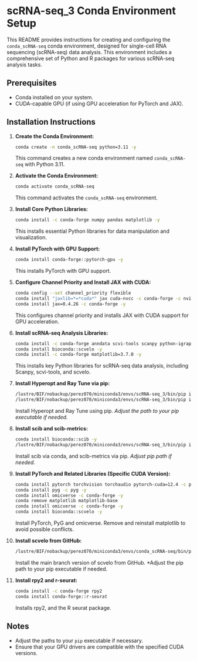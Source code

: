 # scRNA-seq_3 Conda Environment Setup

This README provides instructions for creating and configuring the `conda_scRNA-seq` conda environment, designed for single-cell RNA sequencing (scRNA-seq) data analysis. This environment includes a comprehensive set of Python and R packages for various scRNA-seq analysis tasks.

## Prerequisites

* Conda installed on your system.
* CUDA-capable GPU (if using GPU acceleration for PyTorch and JAX).

## Installation Instructions

1.  **Create the Conda Environment:**

    ```bash
    conda create -n conda_scRNA-seq python=3.11 -y
    ```

    This command creates a new conda environment named `conda_scRNA-seq` with Python 3.11.

2.  **Activate the Conda Environment:**

    ```bash
    conda activate conda_scRNA-seq
    ```

    This command activates the `conda_scRNA-seq` environment.

3.  **Install Core Python Libraries:**

    ```bash
    conda install -c conda-forge numpy pandas matplotlib -y
    ```

    This installs essential Python libraries for data manipulation and visualization.

4.  **Install PyTorch with GPU Support:**

    ```bash
    conda install conda-forge::pytorch-gpu -y
    ```

    This installs PyTorch with GPU support.

5.  **Configure Channel Priority and Install JAX with CUDA:**

    ```bash
    conda config --set channel_priority flexible
    conda install "jaxlib=*=*cuda*" jax cuda-nvcc -c conda-forge -c nvidia -y
    conda install jax=0.4.26 -c conda-forge -y
    ```

    This configures channel priority and installs JAX with CUDA support for GPU acceleration.

6.  **Install scRNA-seq Analysis Libraries:**

    ```bash
    conda install -c conda-forge anndata scvi-tools scanpy python-igraph leidenalg scikit-image scikit-misc -y
    conda install bioconda::scvelo -y
    conda install -c conda-forge matplotlib=3.7.0 -y
    ```

    This installs key Python libraries for scRNA-seq data analysis, including Scanpy, scvi-tools, and scvelo.

7.  **Install Hyperopt and Ray Tune via pip:**

    ```bash
    /lustre/BIF/nobackup/perez070/miniconda3/envs/scRNA-seq_3/bin/pip install hyperopt
    /lustre/BIF/nobackup/perez070/miniconda3/envs/scRNA-seq_3/bin/pip install "ray[tune]"
    ```

    Install Hyperopt and Ray Tune using pip. *Adjust the path to your pip executable if needed.*

8.  **Install scib and scib-metrics:**

    ```bash
    conda install bioconda::scib -y
    /lustre/BIF/nobackup/perez070/miniconda3/envs/scRNA-seq_3/bin/pip install scib-metrics
    ```
    Install scib via conda, and scib-metrics via pip. *Adjust pip path if needed.*

9.  **Install PyTorch and Related Libraries (Specific CUDA Version):**

    ```bash
    conda install pytorch torchvision torchaudio pytorch-cuda=12.4 -c pytorch -c nvidia -y
    conda install pyg -c pyg -y
    conda install omicverse -c conda-forge -y
    conda remove matplotlib matplotlib-base
    conda install omicverse -c conda-forge -y
    conda install bioconda::scvelo -y
    ```

    Install PyTorch, PyG and omicverse. Remove and reinstall matplotlib to avoid possible conflicts.

10. **Install scvelo from GitHub:**

    ```bash
    /lustre/BIF/nobackup/perez070/miniconda3/envs/conda_scRNA-seq/bin/pip install git+[https://github.com/theislab/scvelo@main](https://github.com/theislab/scvelo@main)
    ```

    Install the main branch version of scvelo from GitHub. *Adjust the pip path to your pip executable if needed.

11. **Install rpy2 and r-seurat:**

    ```bash
    conda install -c conda-forge rpy2
    conda install conda-forge::r-seurat
    ```
    Installs rpy2, and the R seurat package.

## Notes

* Adjust the paths to your `pip` executable if necessary.
* Ensure that your GPU drivers are compatible with the specified CUDA versions.
